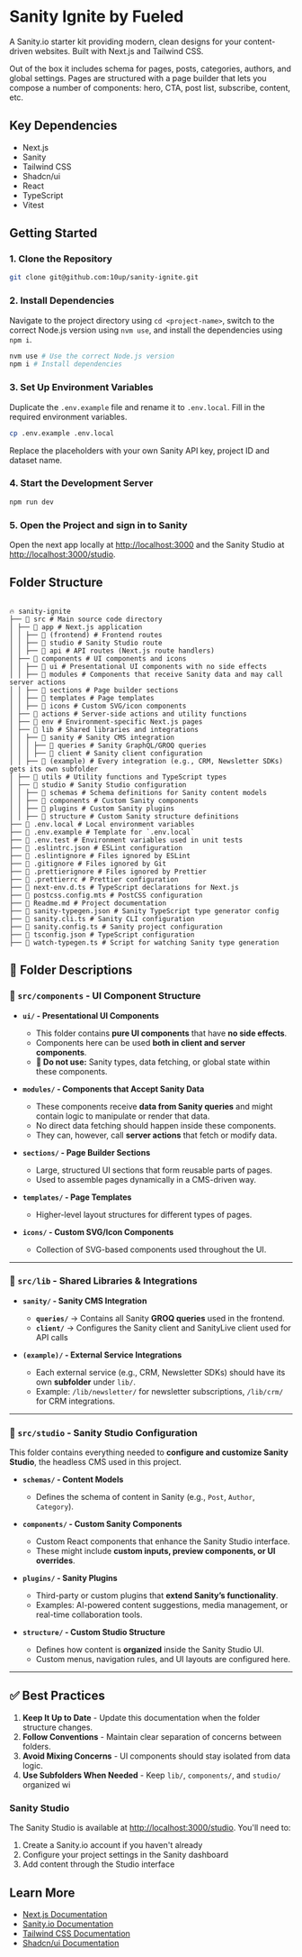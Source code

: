 # Sanity Ignite by Fueled

A Sanity.io starter kit providing modern, clean designs for your content-driven websites. Built with Next.js and Tailwind CSS.

Out of the box it includes schema for pages, posts, categories, authors, and global settings. Pages are structured with a page builder that lets you compose a number of components: hero, CTA, post list, subscribe, content, etc.

## Key Dependencies

- Next.js
- Sanity
- Tailwind CSS
- Shadcn/ui
- React
- TypeScript
- Vitest

## Getting Started

### 1. Clone the Repository

```bash
git clone git@github.com:10up/sanity-ignite.git
```

### 2. Install Dependencies

Navigate to the project directory using `cd <project-name>`, switch to the correct Node.js version using `nvm use`, and install the dependencies using `npm i`.

```bash
nvm use # Use the correct Node.js version
npm i # Install dependencies
```

### 3. Set Up Environment Variables

Duplicate the `.env.example` file and rename it to `.env.local`. Fill in the required environment variables.

```bash
cp .env.example .env.local
```

Replace the placeholders with your own Sanity API key, project ID and dataset name.

### 4. Start the Development Server

```bash
npm run dev
```

### 5. Open the Project and sign in to Sanity

Open the next app locally at [http://localhost:3000](http://localhost:3000) and the Sanity Studio at [http://localhost:3000/studio](http://localhost:3000/studio).

## Folder Structure

```

🔥 sanity-ignite
├── 📂 src # Main source code directory
│ ├── 📂 app # Next.js application
│ │ ├── 📂 (frontend) # Frontend routes
│ │ ├── 📂 studio # Sanity Studio route
│ │ ├── 📂 api # API routes (Next.js route handlers)
│ ├── 📂 components # UI components and icons
│ │ ├── 📂 ui # Presentational UI components with no side effects
│ │ ├── 📂 modules # Components that receive Sanity data and may call server actions
│ │ ├── 📂 sections # Page builder sections
│ │ ├── 📂 templates # Page templates
│ │ ├── 📂 icons # Custom SVG/icon components
│ ├── 📂 actions # Server-side actions and utility functions
│ ├── 📂 env # Environment-specific Next.js pages
│ ├── 📂 lib # Shared libraries and integrations
│ │ ├── 📂 sanity # Sanity CMS integration
│ │ │ ├── 📂 queries # Sanity GraphQL/GROQ queries
│ │ │ ├── 📂 client # Sanity client configuration
│ │ ├── 📂 (example) # Every integration (e.g., CRM, Newsletter SDKs) gets its own subfolder
│ ├── 📂 utils # Utility functions and TypeScript types
│ ├── 📂 studio # Sanity Studio configuration
│ │ ├── 📂 schemas # Schema definitions for Sanity content models
│ │ ├── 📂 components # Custom Sanity components
│ │ ├── 📂 plugins # Custom Sanity plugins
│ │ ├── 📂 structure # Custom Sanity structure definitions
├── 📄 .env.local # Local environment variables
├── 📄 .env.example # Template for `.env.local`
├── 📄 .env.test # Environment variables used in unit tests
├── 📄 .eslintrc.json # ESLint configuration
├── 📄 .eslintignore # Files ignored by ESLint
├── 📄 .gitignore # Files ignored by Git
├── 📄 .prettierignore # Files ignored by Prettier
├── 📄 .prettierrc # Prettier configuration
├── 📄 next-env.d.ts # TypeScript declarations for Next.js
├── 📄 postcss.config.mts # PostCSS configuration
├── 📄 Readme.md # Project documentation
├── 📄 sanity-typegen.json # Sanity TypeScript type generator config
├── 📄 sanity.cli.ts # Sanity CLI configuration
├── 📄 sanity.config.ts # Sanity project configuration
├── 📄 tsconfig.json # TypeScript configuration
├── 📄 watch-typegen.ts # Script for watching Sanity type generation

```

## 📝 Folder Descriptions

### 📂 `src/components` - UI Component Structure

- **`ui/` - Presentational UI Components**

  - This folder contains **pure UI components** that have **no side effects**.
  - Components here can be used **both in client and server components**.
  - **🚫 Do not use:** Sanity types, data fetching, or global state within these components.

- **`modules/` - Components that Accept Sanity Data**

  - These components receive **data from Sanity queries** and might contain logic to manipulate or render that data.
  - No direct data fetching should happen inside these components.
  - They can, however, call **server actions** that fetch or modify data.

- **`sections/` - Page Builder Sections**

  - Large, structured UI sections that form reusable parts of pages.
  - Used to assemble pages dynamically in a CMS-driven way.

- **`templates/` - Page Templates**

  - Higher-level layout structures for different types of pages.

- **`icons/` - Custom SVG/Icon Components**
  - Collection of SVG-based components used throughout the UI.

---

### 📂 `src/lib` - Shared Libraries & Integrations

- **`sanity/` - Sanity CMS Integration**

  - **`queries/`** → Contains all Sanity **GROQ queries** used in the frontend.
  - **`client/`** → Configures the Sanity client and SanityLive client used for API calls

- **`(example)/` - External Service Integrations**
  - Each external service (e.g., CRM, Newsletter SDKs) should have its own **subfolder** under `lib/`.
  - Example: `/lib/newsletter/` for newsletter subscriptions, `/lib/crm/` for CRM integrations.

---

### 📂 `src/studio` - Sanity Studio Configuration

This folder contains everything needed to **configure and customize Sanity Studio**, the headless CMS used in this project.

- **`schemas/` - Content Models**

  - Defines the schema of content in Sanity (e.g., `Post`, `Author`, `Category`).

- **`components/` - Custom Sanity Components**

  - Custom React components that enhance the Sanity Studio interface.
  - These might include **custom inputs, preview components, or UI overrides**.

- **`plugins/` - Sanity Plugins**

  - Third-party or custom plugins that **extend Sanity’s functionality**.
  - Examples: AI-powered content suggestions, media management, or real-time collaboration tools.

- **`structure/` - Custom Studio Structure**
  - Defines how content is **organized** inside the Sanity Studio UI.
  - Custom menus, navigation rules, and UI layouts are configured here.

---

## ✅ Best Practices

1. **Keep It Up to Date** - Update this documentation when the folder structure changes.
2. **Follow Conventions** - Maintain clear separation of concerns between folders.
3. **Avoid Mixing Concerns** - UI components should stay isolated from data logic.
4. **Use Subfolders When Needed** - Keep `lib/`, `components/`, and `studio/` organized wi

### Sanity Studio

The Sanity Studio is available at [http://localhost:3000/studio](http://localhost:3000/studio). You'll need to:

1. Create a Sanity.io account if you haven't already
2. Configure your project settings in the Sanity dashboard
3. Add content through the Studio interface

## Learn More

- [Next.js Documentation](https://nextjs.org/docs)
- [Sanity.io Documentation](https://www.sanity.io/docs)
- [Tailwind CSS Documentation](https://tailwindcss.com/docs)
- [Shadcn/ui Documentation](https://ui.shadcn.com)

```

```
